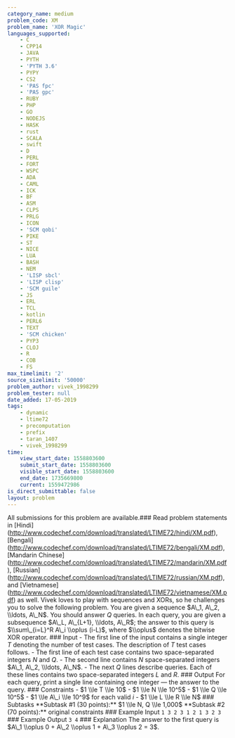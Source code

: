 ```yaml
---
category_name: medium
problem_code: XM
problem_name: 'XOR Magic'
languages_supported:
    - C
    - CPP14
    - JAVA
    - PYTH
    - 'PYTH 3.6'
    - PYPY
    - CS2
    - 'PAS fpc'
    - 'PAS gpc'
    - RUBY
    - PHP
    - GO
    - NODEJS
    - HASK
    - rust
    - SCALA
    - swift
    - D
    - PERL
    - FORT
    - WSPC
    - ADA
    - CAML
    - ICK
    - BF
    - ASM
    - CLPS
    - PRLG
    - ICON
    - 'SCM qobi'
    - PIKE
    - ST
    - NICE
    - LUA
    - BASH
    - NEM
    - 'LISP sbcl'
    - 'LISP clisp'
    - 'SCM guile'
    - JS
    - ERL
    - TCL
    - kotlin
    - PERL6
    - TEXT
    - 'SCM chicken'
    - PYP3
    - CLOJ
    - R
    - COB
    - FS
max_timelimit: '2'
source_sizelimit: '50000'
problem_author: vivek_1998299
problem_tester: null
date_added: 17-05-2019
tags:
    - dynamic
    - ltime72
    - precomputation
    - prefix
    - taran_1407
    - vivek_1998299
time:
    view_start_date: 1558803600
    submit_start_date: 1558803600
    visible_start_date: 1558803600
    end_date: 1735669800
    current: 1559472986
is_direct_submittable: false
layout: problem
---
```

All submissions for this problem are available.\### Read problem statements in \[Hindi\](http://www.codechef.com/download/translated/LTIME72/hindi/XM.pdf), \[Bengali\](http://www.codechef.com/download/translated/LTIME72/bengali/XM.pdf), \[Mandarin Chinese\](http://www.codechef.com/download/translated/LTIME72/mandarin/XM.pdf), \[Russian\](http://www.codechef.com/download/translated/LTIME72/russian/XM.pdf), and \[Vietnamese\](http://www.codechef.com/download/translated/LTIME72/vietnamese/XM.pdf) as well. Vivek loves to play with sequences and XORs, so he challenges you to solve the following problem. You are given a sequence $A\_1, A\_2, \\ldots, A\_N$. You should answer $Q$ queries. In each query, you are given a subsequence $A\_L, A\_{L+1}, \\ldots, A\_R$; the answer to this query is $\\sum\_{i=L}^R A\_i \\oplus (i-L)$, where $\\oplus$ denotes the bitwise XOR operator. ### Input - The first line of the input contains a single integer $T$ denoting the number of test cases. The description of $T$ test cases follows. - The first line of each test case contains two space-separated integers $N$ and $Q$. - The second line contains $N$ space-separated integers $A\_1, A\_2, \\ldots, A\_N$. - The next $Q$ lines describe queries. Each of these lines contains two space-separated integers $L$ and $R$. ### Output For each query, print a single line containing one integer ― the answer to the query. ### Constraints - $1 \\le T \\le 10$ - $1 \\le N \\le 10^5$ - $1 \\le Q \\le 10^5$ - $1 \\le A\_i \\le 10^9$ for each valid $i$ - $1 \\le L \\le R \\le N$ ### Subtasks \*\*Subtask #1 (30 points):\*\* $1 \\le N, Q \\le 1,000$ \*\*Subtask #2 (70 points):\*\* original constraints ### Example Input ``` 1 3 2 3 1 2 1 3 2 3 ``` ### Example Output ``` 3 4 ``` ### Explanation The answer to the first query is $A\_1 \\oplus 0 + A\_2 \\oplus 1 + A\_3 \\oplus 2 = 3$.
